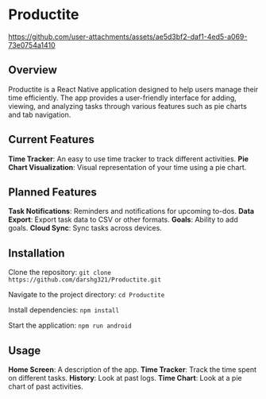 # Productite

https://github.com/user-attachments/assets/ae5d3bf2-daf1-4ed5-a069-73e0754a1410

## Overview
Productite is a React Native application designed to help users manage their time efficiently. The app provides a user-friendly interface for adding, viewing, and analyzing tasks through various features such as pie charts and tab navigation.  
## Current Features
**Time Tracker**: An easy to use time tracker to track different activities.
**Pie Chart Visualization**: Visual representation of your time using a pie chart.
## Planned Features
**Task Notifications**: Reminders and notifications for upcoming to-dos.
**Data Export**: Export task data to CSV or other formats.
**Goals**: Ability to add goals.
**Cloud Sync**: Sync tasks across devices.
## Installation

Clone the repository: ```git clone https://github.com/darshg321/Productite.git```

Navigate to the project directory: ```cd Productite```

Install dependencies: ```npm install```

Start the application: ```npm run android```

## Usage
**Home Screen**: A description of the app.
**Time Tracker**: Track the time spent on different tasks.
**History**: Look at past logs.
**Time Chart**: Look at a pie chart of past activities.
